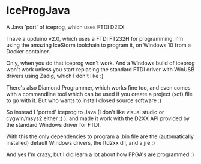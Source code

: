 # IceProgJava
A Java 'port' of iceprog, which uses FTDI D2XX

I have a upduino v2.0, which uses a FTDI FT232H for programming.
I'm using the amazing IceStorm toolchain to program it, on Windows 10 from a Docker container.

Only, when you do that iceprog won't work. And a Windows build of iceprog won't work unless
you start replacing the standard FTDI driver with WinUSB drivers using Zadig, which I don't like :)

There's also Diamond Programmer, which works fine too, and even comes with a commandline tool which can be used if
you create a project (xcf) file to go with it. But who wants to install closed source software :)

So instead I 'ported' iceprog to Java (I don't like visual studio or cygwin/msys2 either :) ),
and made it work with the D2XX API provided by the standard Windows driver for FTDI.

With this the only dependencies to program a .bin file are the (automatically installed) default Windows drivers,
the ftd2xx dll, and a jre :)

And yes I'm crazy, but I did learn a lot about how FPGA's are programmed :)
